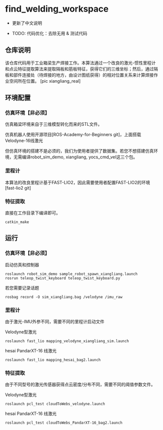 # find_welding_workspace
- 更新了中文说明


- TODO: 代码优化：去除无用 & 测试代码

## 仓库说明
该仓库代码用于工业箱梁生产焊接工作。本算法通过一个改良的激光-惯性里程计和点云特征提取算法来提取隔板和筋板特征，获得它们的三维坐标；然后，通过隔板和部件连接处（待焊接的地方，由设计图纸获得）的相对位置关系来计算焊接作业空间所在位置。
[pic xiangliang_real]

## 环境配置

### 仿真环境【非必须】
仿真箱梁环境来自于三维模型转化而来的STL文件。

仿真机器人使用开源项目[ROS-Academy-for-Beginners git]，上面搭载Velodyne-16线激光

但仿真环境的搭建不是必须的，我们为使用者提供了数据集。若您不想搭建仿真环境，无需编译robot_sim_demo, xiangliang, yocs_cmd_vel这三个包。
### 里程计
本算法的改良里程计基于FAST-LIO2，因此需要使用者配置FAST-LIO2的环境
[fast-lio2 git]

### 特征提取
直接在工作目录下编译即可。

```
catkin_make
```

## 运行

### 仿真环境【非必须】
启动仿真和控制器

```
roslaunch robot_sim_demo sample_robot_spawn_xiangliang.launch 
rosrun teleop_twist_keyboard teleop_twist_keyboard.py 
```

若您需要记录话题

```
rosbag record -O sim_xiangliang.bag /velodyne /imu_raw
```


### 里程计
由于激光-IMU外参不同，需要不同的里程计启动文件

Velodyne型激光
```
roslaunch fast_lio mapping_velodyne_xiangliang_sim.launch 
```

hesai PandarXT-16 线激光
```
roslaunch fast_lio mapping_hesai_bag2.launch 

```

### 特征提取
由于不同型号的激光传感器获得点云密度/分布不同，需要不同的阈值参数文件。

Velodyne型激光
```
roslaunch pcl_test cloudToWebs_velodyne.launch 
```

hesai PandarXT-16 线激光
```
roslaunch pcl_test cloudToWebs_PandarXT-16_bag2.launch
```
